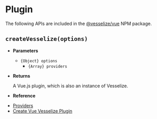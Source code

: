 # Plugin

The following APIs are included in the [@vesselize/vue](https://www.npmjs.com/package/@vesselize/vue) NPM package.

## `createVesselize(options)`

- **Parameters**

  - `{Object} options`
    - `{Array} providers`

- **Returns**

  A Vue.js plugin, which is also an instance of Vesselize.

- **Reference**

* [Providers](../guide/providers.md)
* [Create Vue Vesselize Plugin](../guide/integration-vue.md#create-vue-plugin)
